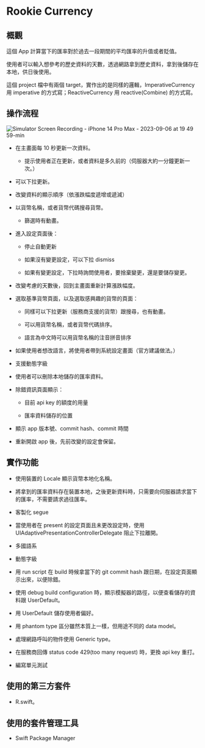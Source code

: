 #  Rookie Currency

## 概觀

這個 App 計算當下的匯率對於過去一段期間的平均匯率的升值或者貶值。

使用者可以輸入想參考的歷史資料的天數，透過網路拿到歷史資料，拿到後儲存在本地，供日後使用。

這個 project 檔中有兩個 target，實作出的是同樣的邏輯，ImperativeCurrency 用 imperative 的方式寫；ReactiveCurrency 用 reactive(Combine) 的方式寫。

## 操作流程

![Simulator Screen Recording - iPhone 14 Pro Max - 2023-09-06 at 19 49 59-min](https://github.com/PangYenChen/RookieCurrency/assets/50511308/67e21ce3-921d-46cb-a877-c50955016ef9)

- 在主畫面每 10 秒更新一次資料。
    
    - 提示使用者正在更新，或者資料是多久前的（伺服器大約一分鐘更新一次。）
    
- 可以下拉更新。
 
- 改變資料的顯示順序（依漲跌幅度遞增或遞減）

- 以貨幣名稱，或者貨幣代碼搜尋貨幣。

    - 篩選時有動畫。

- 進入設定頁面後：

    - 停止自動更新
    
    - 如果沒有變更設定，可以下拉 dismiss
    
    - 如果有變更設定，下拉時詢問使用者，要捨棄變更，還是要儲存變更。

- 改變考慮的天數後，回到主畫面重新計算漲跌幅度。 

- 選取基準貨幣頁面，以及選取感興趣的貨幣的頁面：

    - 同樣可以下拉更新（服務商支援的貨幣）跟搜尋，也有動畫。
    
    - 可以用貨幣名稱，或者貨幣代碼排序。
    
    - 語言為中文時可以用貨幣名稱的注音拼音排序

- 如果使用者想改語言，將使用者帶到系統設定畫面（官方建議做法。）

- 支援動態字級

- 使用者可以刪除本地儲存的匯率資料。 

- 除錯資訊頁面顯示：
    
    - 目前 api key 的額度的用量
    
    - 匯率資料儲存的位置

- 顯示 app 版本號、commit hash、commit 時間

- 重新開啟 app 後，先前改變的設定會保留。

## 實作功能

- 使用裝置的 Locale 顯示貨幣本地化名稱。

- 將拿到的匯率資料存在裝置本地，之後更新資料時，只需要向伺服器請求當下的匯率，不需要請求過往匯率。

- 客製化 segue

- 當使用者在 present 的設定頁面且未更改設定時，使用 UIAdaptivePresentationControllerDelegate 阻止下拉離開。

- 多國語系

- 動態字級

- 用 run script 在 build 時候拿當下的 git commit hash 跟日期，在設定頁面顯示出來，以便除錯。

- 使用 debug build configuration 時，顯示模擬器的路徑，以便查看儲存的資料跟 UserDefault。

- 用 UserDefault 儲存使用者偏好。

- 用 phantom type 區分雖然本質上一樣，但用途不同的 data model。

- 處理網路呼叫的物件使用 Generic type。

- 在服務商回傳 status code 429(too many request) 時，更換 api key 重打。
 
- 編寫單元測試

## 使用的第三方套件

- R.swift。

## 使用的套件管理工具

- Swift Package Manager
